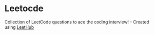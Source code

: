 # Leetocde
Collection of LeetCode questions to ace the coding interview! - Created using [LeetHub](https://github.com/QasimWani/LeetHub)
